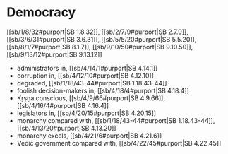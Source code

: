 # Democracy

[[sb/1/8/32#purport|SB 1.8.32]], [[sb/2/7/9#purport|SB 2.7.9]], [[sb/3/6/31#purport|SB 3.6.31]], [[sb/5/5/20#purport|SB 5.5.20]], [[sb/8/1/7#purport|SB 8.1.7]], [[sb/9/10/50#purport|SB 9.10.50]], [[sb/9/13/12#purport|SB 9.13.12]]

* administrators in, [[sb/4/14/1#purport|SB 4.14.1]]
* corruption in, [[sb/4/12/10#purport|SB 4.12.10]]
* degraded, [[sb/1/18/43-44#purport|SB 1.18.43-44]]
* foolish decision-makers in, [[sb/4/18/4#purport|SB 4.18.4]]
* Kṛṣṇa conscious, [[sb/4/9/66#purport|SB 4.9.66]], [[sb/4/16/4#purport|SB 4.16.4]]
* legislators in, [[sb/4/20/15#purport|SB 4.20.15]]
* monarchy compared with, [[sb/1/18/43-44#purport|SB 1.18.43-44]], [[sb/4/13/20#purport|SB 4.13.20]]
* monarchy excels, [[sb/4/21/6#purport|SB 4.21.6]]
* Vedic government compared with, [[sb/4/22/45#purport|SB 4.22.45]]
